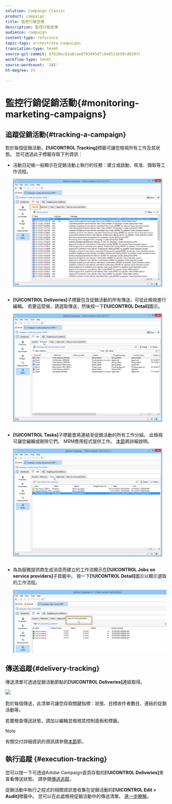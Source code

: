```yaml
---
solution: Campaign Classic
product: campaign
title: 監控行銷宣傳
description: 監控行銷宣傳
audience: campaign
content-type: reference
topic-tags: orchestrate-campaigns
translation-type: tm+mt
source-git-commit: 87028ec81a8cae6793d45d7c840511b59cd0287c
workflow-type: tm+mt
source-wordcount: '245'
ht-degree: 1%

---
```



# 監控行銷促銷活動{#monitoring-marketing-campaigns}

## 追蹤促銷活動{#tracking-a-campaign}

對於每個促銷活動，**[!UICONTROL Tracking]**&#x200B;標籤可讓您檢視所有工作及其狀態。 您可透過此子標籤存取下列資訊：

* 活動日記帳一般顯示在促銷活動上執行的任務：建立或啟動、核准、擷取等工作流程。

   ![](assets/s_ncs_user_op_edit_exe_tab_a.png)

* **[!UICONTROL Deliveries]**&#x200B;子標籤包含促銷活動的所有傳送，可從此檢視進行編輯。 若要這麼做，請選取傳送，然後按一下&#x200B;**[!UICONTROL Detail]**&#x200B;圖示。

   ![](assets/s_ncs_user_op_edit_exe_tab_b.png)

* **[!UICONTROL Tasks]**&#x200B;子標籤會將連結至促銷活動的所有工作分組。 此檢視可讓您編輯或刪除它們。 MRM應用程式提供工作。 [本節](../../campaign/using/creating-and-managing-tasks.md)將詳細說明。

   ![](assets/s_ncs_user_op_edit_exe_tab_e.png)

* 為為服務提供商生成消息而建立的工作流顯示在&#x200B;**[!UICONTROL Jobs on service providers]**&#x200B;子頁籤中。 按一下&#x200B;**[!UICONTROL Detail]**&#x200B;圖示以顯示選取的工作流程。

   ![](assets/s_ncs_user_op_edit_exe_tab_d.png)

## 傳送追蹤{#delivery-tracking}

傳送清單可透過促銷活動節點的&#x200B;**[!UICONTROL Deliveries]**&#x200B;連結取得。

![](assets/s_ncs_user_op_del_state_from_homepage.png)

對於每個傳送，此清單可讓您存取關鍵指標：狀態、目標收件者數目、連結的促銷活動等。

若要檢查傳送狀態，請加以編輯並檢視其控制面板和標籤。

>[!NOTE]
>
>有關交付詳細資訊的資訊請參閱[本節](../../delivery/using/about-message-tracking.md)節。

## 執行追蹤 {#execution-tracking}

您可以按一下可透過Adobe Campaign首頁存取的&#x200B;**[!UICONTROL Deliveries]**&#x200B;來查看傳送狀態。 請參閱[傳送追蹤](#delivery-tracking)。

促銷活動中執行之程式的相關資訊會收集在促銷活動的&#x200B;**[!UICONTROL Edit > Audit]**&#x200B;標籤中。 您可以在此處檢視促銷活動中的傳送清單。 [進一步瞭解](#tracking-a-campaign)。
